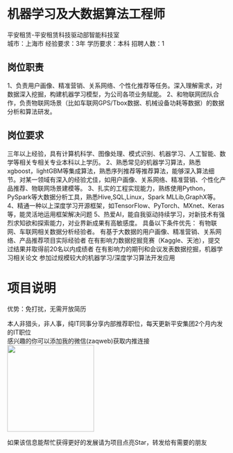 # 机器学习及大数据算法工程师
平安租赁-平安租赁科技驱动部智能科技室  
城市：上海市 经验要求：3年 学历要求：本科  招聘人数：1

## 岗位职责
1、负责用户画像、精准营销、关系网络、个性化推荐等任务。深入理解需求，对数据深入挖掘，构建机器学习模型，为公司各项业务赋能。
 2、和物联网团队合作，负责物联网场景（比如车联网GPS/Tbox数据、机械设备功耗等数据）的数据分析和算法研发。

## 岗位要求
三年以上经验，具有计算机科学、图像处理、模式识别、机器学习、人工智能、数学等相关专相关专业本科以上学历。
 2、熟悉常见的机器学习算法，熟悉xgboost，lightGBM等集成算法，熟悉序列推荐等推荐算法，能够深入算法细节。对某一领域有深入的经验尤佳，如用户画像、关系网络、精准营销、个性化产品推荐、物联网场景建模等。
 3、扎实的工程实现能力，熟练使用Python，PySpark等大数据分析工具，熟悉Hive,SQL,Linux，Spark MLLib,GraphX等。
 4、精通一种以上深度学习开源框架，如TensorFlow、PyTorch、MXnet、Keras等，能灵活地运用框架解决问题
 5、热爱AI，能自我驱动持续学习，对新技术有强烈求知欲和探索能力，对业界新成果有高敏感度。
 具备以下条件优先：
 有物联网、车联网相关数据分析经验者。
 有基于大数据的用户画像、精准营销、关系网络、产品推荐项目实际经验者
 在有影响力数据挖掘竞赛（Kaggle、天池），提交过结果并取得前20名以内成绩者
 在有影响力的期刊和会议发表数据挖掘，机器学习相关论文
 参加过规模较大的机器学习/深度学习算法开发应用

# 项目说明

优势：免打扰，无需开放简历

本人非猎头，非人事，纯IT同事分享内部推荐职位，每天更新平安集团2个月内发的IT职位  
感兴趣的你可以添加我的微信(zaqweb)获取内推连接  
<img src="https://github.com/zaqweb/PA-IT-JOBS/blob/master/WechatICode.jpeg"  height="200" width="200">

如果该信息能帮忙获得更好的发展请为项目点亮Star，转发给有需要的朋友





